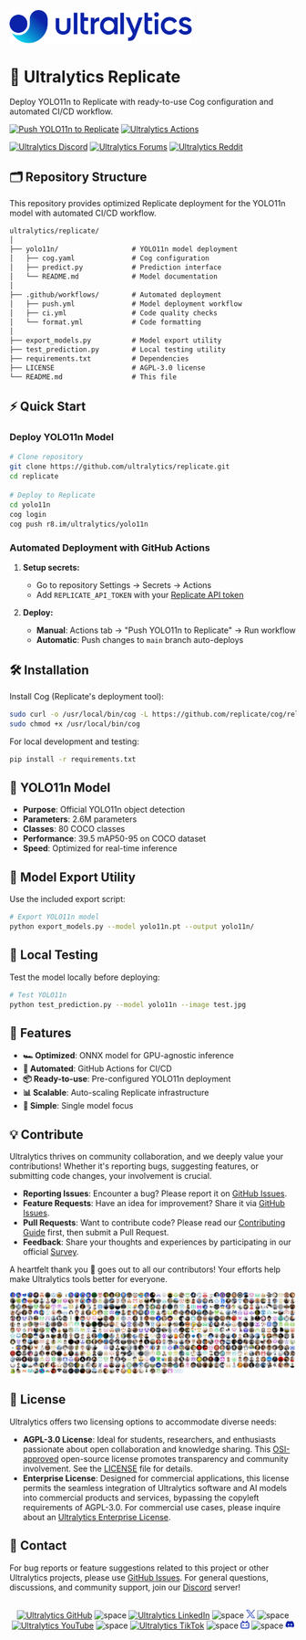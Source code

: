<a href="https://www.ultralytics.com/"><img src="https://raw.githubusercontent.com/ultralytics/assets/main/logo/Ultralytics_Logotype_Original.svg" width="320" alt="Ultralytics logo"></a>

# 🚀 Ultralytics Replicate

Deploy YOLO11n to Replicate with ready-to-use Cog configuration and automated CI/CD workflow.

[![Push YOLO11n to Replicate](https://github.com/ultralytics/replicate/actions/workflows/push.yml/badge.svg)](https://github.com/ultralytics/replicate/actions/workflows/push.yml)
[![Ultralytics Actions](https://github.com/ultralytics/replicate/actions/workflows/format.yml/badge.svg)](https://github.com/ultralytics/replicate/actions/workflows/format.yml)

[![Ultralytics Discord](https://img.shields.io/discord/1089800235347353640?logo=discord&logoColor=white&label=Discord&color=blue)](https://discord.com/invite/ultralytics)
[![Ultralytics Forums](https://img.shields.io/discourse/users?server=https%3A%2F%2Fcommunity.ultralytics.com&logo=discourse&label=Forums&color=blue)](https://community.ultralytics.com/)
[![Ultralytics Reddit](https://img.shields.io/reddit/subreddit-subscribers/ultralytics?style=flat&logo=reddit&logoColor=white&label=Reddit&color=blue)](https://reddit.com/r/ultralytics)

## 🗂️ Repository Structure

This repository provides optimized Replicate deployment for the YOLO11n model with automated CI/CD workflow.

```plaintext
ultralytics/replicate/
│
├── yolo11n/                  # YOLO11n model deployment
│   ├── cog.yaml              # Cog configuration
│   ├── predict.py            # Prediction interface
│   └── README.md             # Model documentation
│
├── .github/workflows/        # Automated deployment
│   ├── push.yml              # Model deployment workflow
│   ├── ci.yml                # Code quality checks
│   └── format.yml            # Code formatting
│
├── export_models.py          # Model export utility
├── test_prediction.py        # Local testing utility
├── requirements.txt          # Dependencies
├── LICENSE                   # AGPL-3.0 license
└── README.md                 # This file
```

## ⚡ Quick Start

### Deploy YOLO11n Model

```bash
# Clone repository
git clone https://github.com/ultralytics/replicate.git
cd replicate

# Deploy to Replicate
cd yolo11n
cog login
cog push r8.im/ultralytics/yolo11n
```

### Automated Deployment with GitHub Actions

1. **Setup secrets:**
   - Go to repository Settings → Secrets → Actions
   - Add `REPLICATE_API_TOKEN` with your [Replicate API token](https://replicate.com/auth/token)

2. **Deploy:**
   - **Manual**: Actions tab → "Push YOLO11n to Replicate" → Run workflow
   - **Automatic**: Push changes to `main` branch auto-deploys

## 🛠️ Installation

Install Cog (Replicate's deployment tool):

```bash
sudo curl -o /usr/local/bin/cog -L https://github.com/replicate/cog/releases/latest/download/cog_$(uname -s)_$(uname -m)
sudo chmod +x /usr/local/bin/cog
```

For local development and testing:

```bash
pip install -r requirements.txt
```

## 🎯 YOLO11n Model

- **Purpose**: Official YOLO11n object detection
- **Parameters**: 2.6M parameters
- **Classes**: 80 COCO classes
- **Performance**: 39.5 mAP50-95 on COCO dataset
- **Speed**: Optimized for real-time inference

## 🔧 Model Export Utility

Use the included export script:

```bash
# Export YOLO11n model
python export_models.py --model yolo11n.pt --output yolo11n/
```

## 🧪 Local Testing

Test the model locally before deploying:

```bash
# Test YOLO11n
python test_prediction.py --model yolo11n --image test.jpg
```

## 🚀 Features

- **🏎️ Optimized**: ONNX model for GPU-agnostic inference
- **🤖 Automated**: GitHub Actions for CI/CD
- **📦 Ready-to-use**: Pre-configured YOLO11n deployment
- **📊 Scalable**: Auto-scaling Replicate infrastructure
- **🎯 Simple**: Single model focus

## 💡 Contribute

Ultralytics thrives on community collaboration, and we deeply value your contributions! Whether it's reporting bugs, suggesting features, or submitting code changes, your involvement is crucial.

- **Reporting Issues**: Encounter a bug? Please report it on [GitHub Issues](https://github.com/ultralytics/replicate/issues).
- **Feature Requests**: Have an idea for improvement? Share it via [GitHub Issues](https://github.com/ultralytics/replicate/issues).
- **Pull Requests**: Want to contribute code? Please read our [Contributing Guide](https://docs.ultralytics.com/help/contributing/) first, then submit a Pull Request.
- **Feedback**: Share your thoughts and experiences by participating in our official [Survey](https://www.ultralytics.com/survey?utm_source=github&utm_medium=social&utm_campaign=Survey).

A heartfelt thank you 🙏 goes out to all our contributors! Your efforts help make Ultralytics tools better for everyone.

[![Ultralytics open-source contributors](https://raw.githubusercontent.com/ultralytics/assets/main/im/image-contributors.png)](https://github.com/ultralytics/ultralytics/graphs/contributors)

## 📄 License

Ultralytics offers two licensing options to accommodate diverse needs:

- **AGPL-3.0 License**: Ideal for students, researchers, and enthusiasts passionate about open collaboration and knowledge sharing. This [OSI-approved](https://opensource.org/license/agpl-v3) open-source license promotes transparency and community involvement. See the [LICENSE](LICENSE) file for details.
- **Enterprise License**: Designed for commercial applications, this license permits the seamless integration of Ultralytics software and AI models into commercial products and services, bypassing the copyleft requirements of AGPL-3.0. For commercial use cases, please inquire about an [Ultralytics Enterprise License](https://www.ultralytics.com/license).

## 📮 Contact

For bug reports or feature suggestions related to this project or other Ultralytics projects, please use [GitHub Issues](https://github.com/ultralytics/replicate/issues). For general questions, discussions, and community support, join our [Discord](https://discord.com/invite/ultralytics) server!

<br>
<div align="center">
  <a href="https://github.com/ultralytics"><img src="https://github.com/ultralytics/assets/raw/main/social/logo-social-github.png" width="3%" alt="Ultralytics GitHub"></a>
  <img src="https://github.com/ultralytics/assets/raw/main/social/logo-transparent.png" width="3%" alt="space">
  <a href="https://www.linkedin.com/company/ultralytics/"><img src="https://github.com/ultralytics/assets/raw/main/social/logo-social-linkedin.png" width="3%" alt="Ultralytics LinkedIn"></a>
  <img src="https://github.com/ultralytics/assets/raw/main/social/logo-transparent.png" width="3%" alt="space">
  <a href="https://twitter.com/ultralytics"><img src="https://github.com/ultralytics/assets/raw/main/social/logo-social-twitter.png" width="3%" alt="Ultralytics Twitter"></a>
  <img src="https://github.com/ultralytics/assets/raw/main/social/logo-transparent.png" width="3%" alt="space">
  <a href="https://youtube.com/ultralytics?sub_confirmation=1"><img src="https://github.com/ultralytics/assets/raw/main/social/logo-social-youtube.png" width="3%" alt="Ultralytics YouTube"></a>
  <img src="https://github.com/ultralytics/assets/raw/main/social/logo-transparent.png" width="3%" alt="space">
  <a href="https://www.tiktok.com/@ultralytics"><img src="https://github.com/ultralytics/assets/raw/main/social/logo-social-tiktok.png" width="3%" alt="Ultralytics TikTok"></a>
  <img src="https://github.com/ultralytics/assets/raw/main/social/logo-transparent.png" width="3%" alt="space">
  <a href="https://ultralytics.com/bilibili"><img src="https://github.com/ultralytics/assets/raw/main/social/logo-social-bilibili.png" width="3%" alt="Ultralytics BiliBili"></a>
  <img src="https://github.com/ultralytics/assets/raw/main/social/logo-transparent.png" width="3%" alt="space">
  <a href="https://discord.com/invite/ultralytics"><img src="https://github.com/ultralytics/assets/raw/main/social/logo-social-discord.png" width="3%" alt="Ultralytics Discord"></a>
</div>
